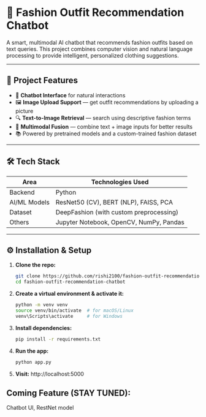 # 👗 Fashion Outfit Recommendation Chatbot

A smart, multimodal AI chatbot that recommends fashion outfits based on text queries. This project combines computer vision and natural language processing to provide intelligent, personalized clothing suggestions.

---

## 📌 Project Features

- 🧠 **Chatbot Interface** for natural interactions  
- 🖼️ **Image Upload Support** — get outfit recommendations by uploading a picture  
- 🔍 **Text-to-Image Retrieval** — search using descriptive fashion terms  
- 🔄 **Multimodal Fusion** — combine text + image inputs for better results  
- 📚 Powered by pretrained models and a custom-trained fashion dataset

---

## 🛠️ Tech Stack

| Area            | Technologies Used                            |
|-----------------|-----------------------------------------------|
| Backend         | Python                                        |
| AI/ML Models    | ResNet50 (CV), BERT (NLP), FAISS, PCA         |
| Dataset         | DeepFashion (with custom preprocessing)       |
| Others          | Jupyter Notebook, OpenCV, NumPy, Pandas       |

---

## ⚙️ Installation & Setup

1. **Clone the repo:**
   ```bash
   git clone https://github.com/rishi2100/fashion-outfit-recommendation-chatbot.git
   cd fashion-outfit-recommendation-chatbot
2. **Create a virtual environment & activate it:**
   ```bash
   python -m venv venv
   source venv/bin/activate  # for macOS/Linux
   venv\Scripts\activate     # for Windows
3. **Install dependencies:**
   ```bash
   pip install -r requirements.txt
4. **Run the app:**
   ```bash
   python app.py
5.  **Visit:**
    http://localhost:5000

## Coming Feature (STAY TUNED):
   Chatbot UI,
   RestNet model 

